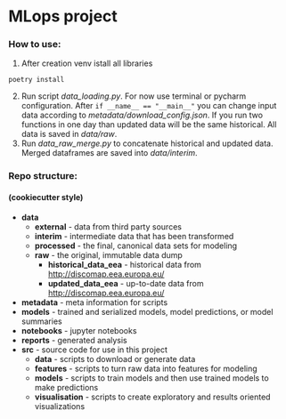 # MLops project

### How to use:
1. After creation venv istall all libraries
```commandline
poetry install
```
2. Run script *data_loading.py*. For now use terminal or pycharm configuration. 
After ``if __name__ == "__main__"`` you can change input data according to *metadata/download_config.json*.
If you run two functions in one day than updated data will be the same historical.
All data is saved in *data/raw*.
3. Run *data_raw_merge.py* to concatenate historical and updated data. Merged dataframes are saved into *data/interim*.


### Repo structure:
#### (cookiecutter style)
- **data**
   - **external**    - data from third party sources
   - **interim**     - intermediate data that has been transformed
   - **processed**   - the final, canonical data sets for modeling
   - **raw**         - the original, immutable data dump
     - **historical_data_eea** - historical data from http://discomap.eea.europa.eu/
     - **updated_data_eea**    - up-to-date data from http://discomap.eea.europa.eu/
- **metadata**   - meta information for scripts
- **models**     - trained and serialized models, model predictions, or model summaries
- **notebooks**  - jupyter notebooks
- **reports**    - generated analysis
- **src**        - source code for use in this project
  - **data**     - scripts to download or generate data
  - **features** - scripts to turn raw data into features for modeling
  - **models**   - scripts to train models and then use trained models to make predictions
  - **visualisation** - scripts to create exploratory and results oriented visualizations
